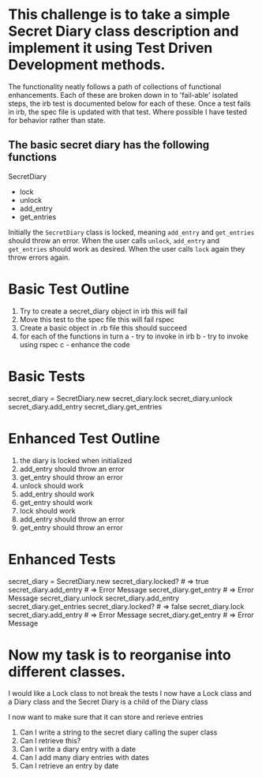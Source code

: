 
# This challenge is to take a simple Secret Diary class description and implement it using Test Driven Development methods.
 The functionality neatly follows a path of collections of functional enhancements.
 Each of these are broken down in to 'fail-able' isolated steps, the irb test is documented below for each of these.
 Once a test fails in irb, the spec file is updated with that test. 
 Where possible I have tested for behavior rather than state.
 

## The basic secret diary has the following functions
SecretDiary
  - lock
  - unlock
  - add_entry
  - get_entries

Initially the `SecretDiary` class is locked, meaning `add_entry` and `get_entries` should throw an error.
When the user calls `unlock`, `add_entry` and `get_entries` should work as desired.
When the user calls `lock` again they throw errors again.

# Basic Test Outline
1. Try to create a secret_diary object in irb
   this will fail
2. Move this test to  the spec file
   this will fail rspec
3. Create a basic object in .rb file
   this should succeed
4. for each of the functions in turn 
	a - try to invoke in irb
	b - try to invoke using rspec
	c - enhance the code

# Basic Tests
secret_diary = SecretDiary.new
secret_diary.lock
secret_diary.unlock
secret_diary.add_entry
secret_diary.get_entries

# Enhanced Test Outline
1. the diary is locked when initialized
2. add_entry should throw an error
3. get_entry should throw an error
4. unlock should work
5. add_entry should work
6. get_entry should work
7. lock should work
8. add_entry should throw an error
9. get_entry should throw an error

# Enhanced Tests
secret_diary = SecretDiary.new
secret_diary.locked? # => true
secret_diary.add_entry # => Error Message
secret_diary.get_entry # => Error Message
secret_diary.unlock
secret_diary.add_entry
secret_diary.get_entries
secret_diary.locked? # => false
secret_diary.lock
secret_diary.add_entry # => Error Message
secret_diary.get_entry # => Error Message

 
# Now my task is to reorganise into different classes.  
I would like a Lock class to not break the tests
I now have a Lock class and a Diary class and the Secret Diary is a child of the Diary class

I now want to make sure that it can store and rerieve entries
1. Can I write a string to the secret diary calling the super class
2. Can I retrieve this?
3. Can I write a diary entry with a date
4. Can I add many diary entries with dates
5. Can I retrieve an entry by date
